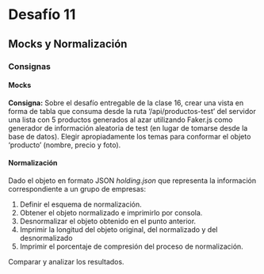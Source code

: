 # Desafío 11

## Mocks y Normalización

### Consignas

#### Mocks

**Consigna:**
Sobre el desafío entregable de la clase 16, crear una vista en forma de tabla que consuma desde la ruta ‘/api/productos-test’ del servidor una lista con 5 productos generados al azar utilizando Faker.js como generador de información aleatoria de test (en lugar de tomarse desde la base de datos). Elegir apropiadamente los temas para conformar el objeto ‘producto’ (nombre, precio y foto).

#### Normalización

Dado el objeto en formato JSON *holding.json* que representa la información correspondiente a un grupo de empresas:

1) Definir el esquema de normalización.
2) Obtener el objeto normalizado e imprimirlo por consola.
3) Desnormalizar el objeto obtenido en el punto anterior.
4) Imprimir la longitud del objeto original, del normalizado y del desnormalizado
5) Imprimir el porcentaje de compresión del proceso de normalización.

Comparar y analizar los resultados.

